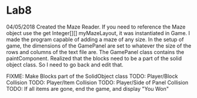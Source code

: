 # Lab8

04/05/2018
  Created the Maze Reader. If you need to reference the Maze object use the get Integer[][] myMazeLayout, it was instantiated in Game.
  I made the program capable of adding a maze of any size. In the setup of game, the dimensions of the GamePanel are set to whatever the size of the rows and columns of the text file are.
  The GamePanel class contains the paintComponent.
  Realized that the blocks need to be a part of the solid object class. So I need to go back and edit that.
  
  FIXME: Make Blocks part of the SolidObject class
  TODO: Player/Block Collision
  TODO: Player/Item Collision
  TODO: Player/Side of Panel Collision
  TODO: If all items are gone, end the game, and display "You Won"
